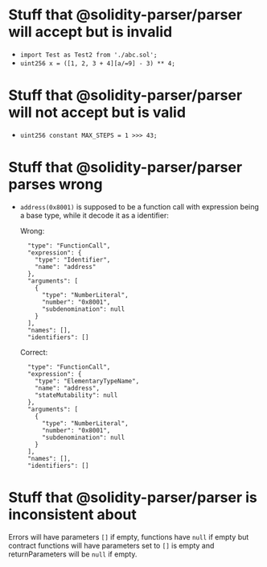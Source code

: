 # Stuff that @solidity-parser/parser will accept but is invalid

- `import Test as Test2 from './abc.sol';`
- `uint256 x = ([1, 2, 3 + 4][a/=9] - 3) ** 4;`

# Stuff that @solidity-parser/parser will not accept but is valid

- `uint256 constant MAX_STEPS = 1 >>> 43;`

# Stuff that @solidity-parser/parser parses wrong

- `address(0x8001)`
  is supposed to be a function call with expression being a base type, while it
  decode it as a identifier:

  Wrong:
  ```
    "type": "FunctionCall",
    "expression": {
      "type": "Identifier",
      "name": "address"
    },
    "arguments": [
      {
        "type": "NumberLiteral",
        "number": "0x8001",
        "subdenomination": null
      }
    ],
    "names": [],
    "identifiers": []
  ```

  Correct:
  ```
    "type": "FunctionCall",
    "expression": {
      "type": "ElementaryTypeName",
      "name": "address",
      "stateMutability": null
    },
    "arguments": [
      {
        "type": "NumberLiteral",
        "number": "0x8001",
        "subdenomination": null
      }
    ],
    "names": [],
    "identifiers": []
  ```

# Stuff that @solidity-parser/parser is inconsistent about

Errors will have parameters `[]` if empty, functions have `null` if empty but contract functions will have parameters set to `[]` is empty and returnParameters will be `null` if empty.
